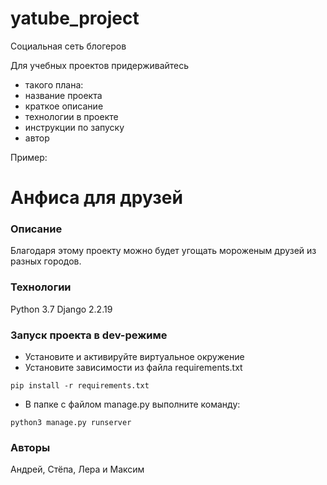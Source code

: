 # yatube_project
Социальная сеть блогеров

Для учебных проектов придерживайтесь 
* такого плана:
* название проекта
* краткое описание
* технологии в проекте
* инструкции по запуску
* автор


Пример:
# Анфиса для друзей
### Описание
Благодаря этому проекту можно будет угощать мороженым друзей из разных городов.
### Технологии
Python 3.7
Django 2.2.19
### Запуск проекта в dev-режиме
- Установите и активируйте виртуальное окружение
- Установите зависимости из файла requirements.txt
```
pip install -r requirements.txt
``` 
- В папке с файлом manage.py выполните команду:
```
python3 manage.py runserver
```
### Авторы
Андрей, Стёпа, Лера и Максим 